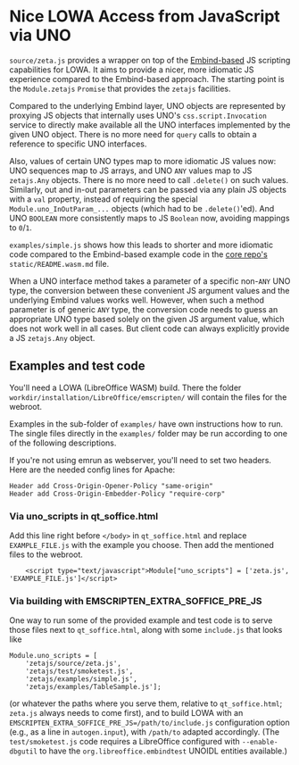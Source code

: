 # Nice LOWA Access from JavaScript via UNO

`source/zeta.js` provides a wrapper on top of the
[Embind-based](https://blog.allotropia.de/2024/04/30/libreoffice-javascripted/) JS scripting
capabilities for LOWA.  It aims to provide a nicer, more idiomatic JS experience compared to the
Embind-based approach.  The starting point is the `Module.zetajs` `Promise` that provides the
`zetajs` facilities.

Compared to the underlying Embind layer, UNO objects are represented by proxying JS objects that
internally uses UNO's `css.script.Invocation` service to directly make available all the UNO
interfaces implemented by the given UNO object.  There is no more need for `query` calls to obtain a
reference to specific UNO interfaces.

Also, values of certain UNO types map to more idiomatic JS values now:  UNO sequences map to JS
arrays, and UNO `ANY` values map to JS `zetajs.Any` objects.  There is no more need to call
`.delete()` on such values.  Similarly, out and in-out parameters can be passed via any plain JS
objects with a `val` property, instead of requiring the special `Module.uno_InOutParam_...` objects
(which had to be `.delete()`'ed).  And UNO `BOOLEAN` more consistently maps to JS `Boolean` now,
avoiding mappings to `0`/`1`.

`examples/simple.js` shows how this leads to shorter and more idiomatic code compared to the
Embind-based example code in the [core repo's](https://git.libreoffice.org/core)
`static/README.wasm.md` file.

When a UNO interface method takes a parameter of a specific non-`ANY` UNO type, the conversion
between these convenient JS argument values and the underlying Embind values works well.  However,
when such a method parameter is of generic `ANY` type, the conversion code needs to guess an
appropriate UNO type based solely on the given JS argument value, which does not work well in all
cases.  But client code can always explicitly provide a JS `zetajs.Any` object.

## Examples and test code

You'll need a LOWA (LibreOffice WASM) build. There the folder `workdir/installation/LibreOffice/emscripten/` will contain the files for the webroot.

Examples in the sub-folder of `examples/` have own instructions how to run.
The single files directly in the `examples/` folder may be run according to one of the following descriptions.

If you're not using emrun as webserver, you'll need to set two headers. Here are the needed config lines for Apache:

```
Header add Cross-Origin-Opener-Policy "same-origin"
Header add Cross-Origin-Embedder-Policy "require-corp"
```

### Via uno_scripts in qt_soffice.html

Add this line right before `</body>` in `qt_soffice.html` and replace `EXAMPLE_FILE.js` with the example you choose.
Then add the mentioned files to the webroot.

```
    <script type="text/javascript">Module["uno_scripts"] = ['zeta.js', 'EXAMPLE_FILE.js']</script>
```

### Via building with EMSCRIPTEN_EXTRA_SOFFICE_PRE_JS

One way to run some of the provided example and test code is to serve those files next to `qt_soffice.html`, along with some `include.js` that looks like
```
Module.uno_scripts = [
    'zetajs/source/zeta.js',
    'zetajs/test/smoketest.js',
    'zetajs/examples/simple.js',
    'zetajs/examples/TableSample.js'];
```
(or whatever the paths where you serve them, relative to `qt_soffice.html`; `zeta.js` always needs to come first), and to build LOWA with an `EMSCRIPTEN_EXTRA_SOFFICE_PRE_JS=/path/to/include.js` configuration option (e.g., as a line in `autogen.input`), with `/path/to` adapted accordingly.  (The `test/smoketest.js` code requires a LibreOffice configured with `--enable-dbgutil` to have the `org.libreoffice.embindtest` UNOIDL entities available.)

